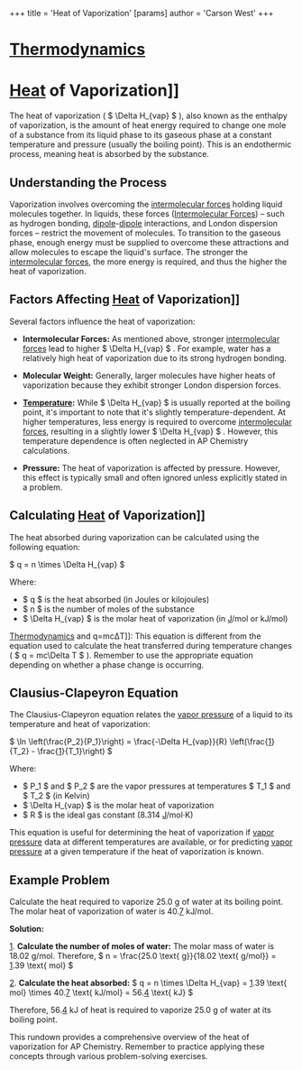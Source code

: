 +++
 title = 'Heat of Vaporization'
[params]
	author = 'Carson West'
+++
# [Thermodynamics](./../thermodynamics/)
# [Heat](./../heat/) of Vaporization]]

The heat of vaporization ( $ \Delta H_{vap} $ ), also known as the enthalpy of vaporization, is the amount of heat energy required to change one mole of a substance from its liquid phase to its gaseous phase at a constant temperature and pressure (usually the boiling point).  This is an endothermic process, meaning heat is absorbed by the substance.

## Understanding the Process

Vaporization involves overcoming the [intermolecular forces](./../intermolecular-forces/) holding liquid molecules together.  In liquids, these forces ([Intermolecular Forces](./../intermolecular-forces/)) – such as hydrogen bonding, [dipole](./../dipole/)-[dipole](./../dipole/) interactions, and London dispersion forces – restrict the movement of molecules.  To transition to the gaseous phase, enough energy must be supplied to overcome these attractions and allow molecules to escape the liquid's surface.  The stronger the [intermolecular forces](./../intermolecular-forces/), the more energy is required, and thus the higher the heat of vaporization.

##  Factors Affecting [Heat](./../heat/) of Vaporization]]

Several factors influence the heat of vaporization:

* **Intermolecular Forces:** As mentioned above, stronger [intermolecular forces](./../intermolecular-forces/) lead to higher  $ \Delta H_{vap} $ . For example, water has a relatively high heat of vaporization due to its strong hydrogen bonding.

* **Molecular Weight:**  Generally, larger molecules have higher heats of vaporization because they exhibit stronger London dispersion forces.

* **[Temperature](./../temperature/):** While  $ \Delta H_{vap} $  is usually reported at the boiling point, it's important to note that it's slightly temperature-dependent.  At higher temperatures, less energy is required to overcome [intermolecular forces](./../intermolecular-forces/), resulting in a slightly lower  $ \Delta H_{vap} $ .  However, this temperature dependence is often neglected in AP Chemistry calculations.

* **Pressure:** The heat of vaporization is affected by pressure. However, this effect is typically small and often ignored unless explicitly stated in a problem.

## Calculating [Heat](./../heat/) of Vaporization]]

The heat absorbed during vaporization can be calculated using the following equation:

 $ q = n \times \Delta H_{vap} $ 

Where:

*  $ q $  is the heat absorbed (in Joules or kilojoules)
*  $ n $  is the number of moles of the substance
*  $ \Delta H_{vap} $  is the molar heat of vaporization (in [J](./../j/)/mol or kJ/mol)

[Thermodynamics](./../thermodynamics/) and q=mcΔT]]: This equation is different from the equation used to calculate the heat transferred during temperature changes ( $ q = mc\Delta T $ ). Remember to use the appropriate equation depending on whether a phase change is occurring.

##  Clausius-Clapeyron Equation

The Clausius-Clapeyron equation relates the [vapor pressure](./../vapor-pressure/) of a liquid to its temperature and heat of vaporization:

 $ \ln \left(\frac{P_2}{P_1}\right) = \frac{-\Delta H_{vap}}{R} \left(\frac{[1](./../1/)}{T_2} - \frac{[1](./../1/)}{T_1}\right) $ 

Where:

*  $ P_1 $  and  $ P_2 $  are the vapor pressures at temperatures  $ T_1 $  and  $ T_2 $  (in Kelvin)
*  $ \Delta H_{vap} $  is the molar heat of vaporization
*  $ R $  is the ideal gas constant (8.314 [J](./../j/)/mol·K)

This equation is useful for determining the heat of vaporization if [vapor pressure](./../vapor-pressure/) data at different temperatures are available, or for predicting [vapor pressure](./../vapor-pressure/) at a given temperature if the heat of vaporization is known.


## Example Problem

Calculate the heat required to vaporize 25.0 g of water at its boiling point. The molar heat of vaporization of water is 40.[7](./../7/) kJ/mol.

**Solution:**

[1](./../1/). **Calculate the number of moles of water:**
   The molar mass of water is 18.02 g/mol.  Therefore,  $ n = \frac{25.0 \text{ g}}{18.02 \text{ g/mol}} = [1](./../1/).39 \text{ mol} $ 

[2](./../2/). **Calculate the heat absorbed:**
    $ q = n \times \Delta H_{vap} = [1](./../1/).39 \text{ mol} \times 40.[7](./../7/) \text{ kJ/mol} = 56.[4](./../4/) \text{ kJ} $ 

Therefore, 56.[4](./../4/) kJ of heat is required to vaporize 25.0 g of water at its boiling point.


This rundown provides a comprehensive overview of the heat of vaporization for AP Chemistry.  Remember to practice applying these concepts through various problem-solving exercises.

